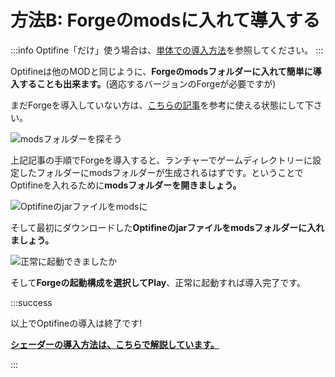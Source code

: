 # 方法B: Forgeのmodsに入れて導入する

:::info
Optifine「だけ」使う場合は、[単体での導入方法](./singleinstall)を参照してください。
:::

Optifineは他のMODと同じように、**Forgeのmodsフォルダーに入れて簡単に導入することも出来ます。**(適応するバージョンのForgeが必要ですが)

まだForgeを導入していない方は、[こちらの記事](../install-forge/)を参考に使える状態にして下さい。

![modsフォルダーを探そう](https://cdn-ak.f.st-hatena.com/images/fotolife/s/sasigume/20210208/20210208100358.jpg)

上記記事の手順でForgeを導入すると、ランチャーでゲームディレクトリーに設定したフォルダーにmodsフォルダーが生成されるはずです。ということでOptifineを入れるために**modsフォルダーを開きましょう。**

![Optifineのjarファイルをmodsに](https://cdn-ak.f.st-hatena.com/images/fotolife/s/sasigume/20210208/20210208123824.jpg)

そして最初にダウンロードした**Optifineのjarファイルをmodsフォルダーに入れましょう。**

![正常に起動できましたか](https://cdn-ak.f.st-hatena.com/images/fotolife/s/sasigume/20210208/20210208103028.png)

そして**Forgeの起動構成を選択してPlay**、正常に起動すれば導入完了です。

:::success

以上でOptifineの導入は終了です!

**[シェーダーの導入方法は、こちらで解説しています。](./shader)**

:::
